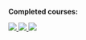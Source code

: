 
<!---
Anna-portfolio/Anna-portfolio is a ✨ special ✨ repository because its `README.md` (this file) appears on your GitHub profile.
You can click the Preview link to take a look at your changes.
--->

<b>Completed courses:</b></br>
<div class="badges">
<a href='https://skillsoft.digitalbadges.skillsoft.com/embed/c7dced0f-0254-4273-a196-e3454651be5f'>
<img src='https://api.accredible.com/v1/frontend/credential_website_embed_image/badge/38449288'>
</a>
<a href='https://skillsoft.digitalbadges.skillsoft.com/9ddb0467-c484-4e2d-b243-ab06707da459'>
<img src='https://api.accredible.com/v1/frontend/credential_website_embed_image/badge/38554530'>
</a>
<a href='https://skillsoft.digitalbadges.skillsoft.com/794cd1e7-8c08-4d58-833f-08e432687ed9'>
<img src='https://api.accredible.com/v1/frontend/credential_website_embed_image/badge/39312386'>
</a>
</div>

